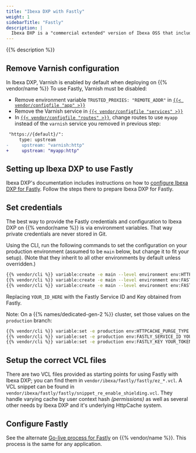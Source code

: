 ```yaml
---
title: "Ibexa DXP with Fastly"
weight: 1
sidebarTitle: "Fastly"
description: |
  Ibexa DXP is a "commercial extended" version of Ibexa OSS that includes, among other things, support for push-based purging on the Fastly CDN.
---
```


{{% description %}}

## Remove Varnish configuration

In Ibexa DXP, Varnish is enabled by default when deploying on {{% vendor/name %}}
To use Fastly, Varnish must be disabled:

- Remove environment variable `TRUSTED_PROXIES: "REMOTE_ADDR"` in [`{{< vendor/configfile "app" >}}`](https://github.com/ezsystems/ezplatform/blob/master/.platform.app.yaml)
- Remove the Varnish service in [`{{< vendor/configfile "services" >}}`](https://github.com/ezsystems/ezplatform/blob/master/.platform/services.yaml)
- In [`{{< vendor/configfile "routes" >}}`](https://github.com/ezsystems/ezplatform/blob/master/.platform/routes.yaml),
   change routes to use `myapp` instead of the `varnish` service you removed in previous step:

```diff
 "https://{default}/":
     type: upstream
-     upstream: "varnish:http"
+     upstream: "myapp:http"
```

## Setting up Ibexa DXP to use Fastly

Ibexa DXP's documentation includes instructions on how to [configure Ibexa DXP for Fastly](https://doc.ibexa.co/en/latest/infrastructure_and_maintenance/cache/http_cache/reverse_proxy/#using-varnish-or-fastly).
Follow the steps there to prepare Ibexa DXP for Fastly.

## Set credentials

The best way to provide the Fastly credentials and configuration to Ibexa DXP on {{% vendor/name %}} is via environment variables.
That way private credentials are never stored in Git.

Using the CLI, run the following commands to set the configuration on your production environment
(assumed to be `main` below, but change it to fit your setup).
(Note that they inherit to all other environments by default unless overridden.)

```bash
{{% vendor/cli %}} variable:create -e main --level environment env:HTTPCACHE_PURGE_TYPE --value 'fastly'
{{% vendor/cli %}} variable:create -e main --level environment env:FASTLY_SERVICE_ID --value 'YOUR_ID_HERE'
{{% vendor/cli %}} variable:create -e main --level environment env:FASTLY_KEY --value 'YOUR_TOKEN_HERE'
```

Replacing `YOUR_ID_HERE` with the Fastly Service ID and Key obtained from Fastly.

Note: On a {{% names/dedicated-gen-2 %}} cluster, set those values on the `production` branch:

```bash
{{% vendor/cli %}} variable:set -e production env:HTTPCACHE_PURGE_TYPE fastly
{{% vendor/cli %}} variable:set -e production env:FASTLY_SERVICE_ID YOUR_ID_HERE
{{% vendor/cli %}} variable:set -e production env:FASTLY_KEY YOUR_TOKEN_HERE
```

## Setup the correct VCL files

There are two VCL files provided as starting points for using Fastly with Ibexa DXP;
you can find them in `vendor/ibexa/fastly/fastly/ez_*.vcl`.
A VCL snippet can be found in `vendor/ibexa/fastly/fastly/snippet_re_enable_shielding.vcl`.
They handle varying cache by user context hash _(permissions)_
as well as several other needs by Ibexa DXP and it's underlying HttpCache system.

## Configure Fastly

See the alternate [Go-live process for Fastly](/domains/cdn/_index.md#enable-mtls) on {{% vendor/name %}}.
This process is the same for any application.
